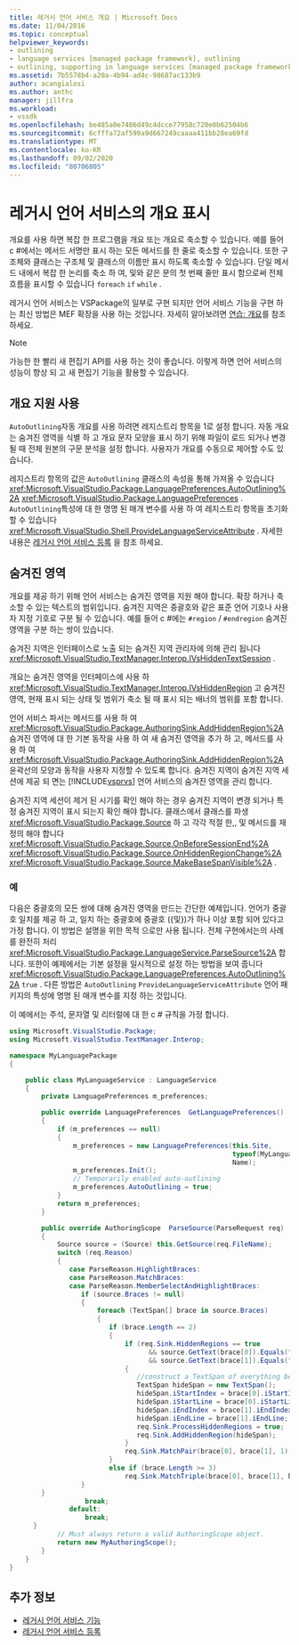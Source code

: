 ```yaml
---
title: 레거시 언어 서비스 개요 | Microsoft Docs
ms.date: 11/04/2016
ms.topic: conceptual
helpviewer_keywords:
- outlining
- language services [managed package framework], outlining
- outlining, supporting in language services [managed package framework]
ms.assetid: 7b5578b4-a20a-4b94-ad4c-98687ac133b9
author: acangialosi
ms.author: anthc
manager: jillfra
ms.workload:
- vssdk
ms.openlocfilehash: be485a0e7406d49c4dcce77958c720e0b62504b6
ms.sourcegitcommit: 6cfffa72af599a9d667249caaaa411bb28ea69fd
ms.translationtype: MT
ms.contentlocale: ko-KR
ms.lasthandoff: 09/02/2020
ms.locfileid: "80706805"
---
```

# <a name="outlining-in-a-legacy-language-service"></a>레거시 언어 서비스의 개요 표시
개요를 사용 하면 복잡 한 프로그램을 개요 또는 개요로 축소할 수 있습니다. 예를 들어 c #에서는 메서드 서명만 표시 하는 모든 메서드를 한 줄로 축소할 수 있습니다. 또한 구조체와 클래스는 구조체 및 클래스의 이름만 표시 하도록 축소할 수 있습니다. 단일 메서드 내에서 복잡 한 논리를 축소 하 여, 및와 같은 문의 첫 번째 줄만 표시 함으로써 전체 흐름을 표시할 수 있습니다 `foreach` `if` `while` .

 레거시 언어 서비스는 VSPackage의 일부로 구현 되지만 언어 서비스 기능을 구현 하는 최신 방법은 MEF 확장을 사용 하는 것입니다. 자세히 알아보려면 [연습: 개요](../../extensibility/walkthrough-outlining.md)를 참조 하세요.

> [!NOTE]
> 가능한 한 빨리 새 편집기 API를 사용 하는 것이 좋습니다. 이렇게 하면 언어 서비스의 성능이 향상 되 고 새 편집기 기능을 활용할 수 있습니다.

## <a name="enabling-support-for-outlining"></a>개요 지원 사용
 `AutoOutlining`자동 개요를 사용 하려면 레지스트리 항목을 1로 설정 합니다. 자동 개요는 숨겨진 영역을 식별 하 고 개요 문자 모양을 표시 하기 위해 파일이 로드 되거나 변경 될 때 전체 원본의 구문 분석을 설정 합니다. 사용자가 개요를 수동으로 제어할 수도 있습니다.

 레지스트리 항목의 값은 `AutoOutlining` 클래스의 속성을 통해 가져올 수 있습니다 <xref:Microsoft.VisualStudio.Package.LanguagePreferences.AutoOutlining%2A> <xref:Microsoft.VisualStudio.Package.LanguagePreferences> . `AutoOutlining`특성에 대 한 명명 된 매개 변수를 사용 하 여 레지스트리 항목을 초기화할 수 있습니다 <xref:Microsoft.VisualStudio.Shell.ProvideLanguageServiceAttribute> . 자세한 내용은 [레거시 언어 서비스 등록](../../extensibility/internals/registering-a-legacy-language-service1.md) 을 참조 하세요.

## <a name="the-hidden-region"></a>숨겨진 영역
 개요를 제공 하기 위해 언어 서비스는 숨겨진 영역을 지원 해야 합니다. 확장 하거나 축소할 수 있는 텍스트의 범위입니다. 숨겨진 지역은 중괄호와 같은 표준 언어 기호나 사용자 지정 기호로 구분 될 수 있습니다. 예를 들어 c #에는 `#region` / `#endregion` 숨겨진 영역을 구분 하는 쌍이 있습니다.

 숨겨진 지역은 인터페이스로 노출 되는 숨겨진 지역 관리자에 의해 관리 됩니다 <xref:Microsoft.VisualStudio.TextManager.Interop.IVsHiddenTextSession> .

 개요는 숨겨진 영역을 인터페이스에 사용 하 <xref:Microsoft.VisualStudio.TextManager.Interop.IVsHiddenRegion> 고 숨겨진 영역, 현재 표시 되는 상태 및 범위가 축소 될 때 표시 되는 배너의 범위를 포함 합니다.

 언어 서비스 파서는 메서드를 사용 하 여 <xref:Microsoft.VisualStudio.Package.AuthoringSink.AddHiddenRegion%2A> 숨겨진 영역에 대 한 기본 동작을 사용 하 여 새 숨겨진 영역을 추가 하 고, 메서드를 사용 하 여 <xref:Microsoft.VisualStudio.Package.AuthoringSink.AddHiddenRegion%2A> 윤곽선의 모양과 동작을 사용자 지정할 수 있도록 합니다. 숨겨진 지역이 숨겨진 지역 세션에 제공 되 면는 [!INCLUDE[vsprvs](../../code-quality/includes/vsprvs_md.md)] 언어 서비스의 숨겨진 영역을 관리 합니다.

 숨겨진 지역 세션이 제거 된 시기를 확인 해야 하는 경우 숨겨진 지역이 변경 되거나 특정 숨겨진 지역이 표시 되는지 확인 해야 합니다. 클래스에서 클래스를 파생 <xref:Microsoft.VisualStudio.Package.Source> 하 고 각각 적절 한,, 및 메서드를 재정의 해야 합니다 <xref:Microsoft.VisualStudio.Package.Source.OnBeforeSessionEnd%2A> <xref:Microsoft.VisualStudio.Package.Source.OnHiddenRegionChange%2A> <xref:Microsoft.VisualStudio.Package.Source.MakeBaseSpanVisible%2A> .

### <a name="example"></a>예
 다음은 중괄호의 모든 쌍에 대해 숨겨진 영역을 만드는 간단한 예제입니다. 언어가 중괄호 일치를 제공 하 고, 일치 하는 중괄호에 중괄호 ({및})가 하나 이상 포함 되어 있다고 가정 합니다. 이 방법은 설명을 위한 목적 으로만 사용 됩니다. 전체 구현에서는의 사례를 완전히 처리 <xref:Microsoft.VisualStudio.Package.LanguageService.ParseSource%2A> 합니다. 또한이 예제에서는 기본 설정을 일시적으로 설정 하는 방법을 보여 줍니다 <xref:Microsoft.VisualStudio.Package.LanguagePreferences.AutoOutlining%2A> `true` . 다른 방법은 `AutoOutlining` `ProvideLanguageServiceAttribute` 언어 패키지의 특성에 명명 된 매개 변수를 지정 하는 것입니다.

 이 예에서는 주석, 문자열 및 리터럴에 대 한 c # 규칙을 가정 합니다.

```csharp
using Microsoft.VisualStudio.Package;
using Microsoft.VisualStudio.TextManager.Interop;

namespace MyLanguagePackage
{

    public class MyLanguageService : LanguageService
    {
        private LanguagePreferences m_preferences;

        public override LanguagePreferences  GetLanguagePreferences()
        {
            if (m_preferences == null)
            {
                m_preferences = new LanguagePreferences(this.Site,
                                                        typeof(MyLanguageService).GUID,
                                                        Name);
                m_preferences.Init();
                // Temporarily enabled auto-outlining
                m_preferences.AutoOutlining = true;
            }
            return m_preferences;
        }

        public override AuthoringScope  ParseSource(ParseRequest req)
        {
            Source source = (Source) this.GetSource(req.FileName);
            switch (req.Reason)
            {
               case ParseReason.HighlightBraces:
               case ParseReason.MatchBraces:
               case ParseReason.MemberSelectAndHighlightBraces:
                  if (source.Braces != null)
                  {
                      foreach (TextSpan[] brace in source.Braces)
                      {
                         if (brace.Length == 2)
                         {
                             if (req.Sink.HiddenRegions == true
                                   && source.GetText(brace[0]).Equals("{")
                                   && source.GetText(brace[1]).Equals("}"))
                             {
                                //construct a TextSpan of everything between the braces
                                TextSpan hideSpan = new TextSpan();
                                hideSpan.iStartIndex = brace[0].iStartIndex;
                                hideSpan.iStartLine = brace[0].iStartLine;
                                hideSpan.iEndIndex = brace[1].iEndIndex;
                                hideSpan.iEndLine = brace[1].iEndLine;
                                req.Sink.ProcessHiddenRegions = true;
                                req.Sink.AddHiddenRegion(hideSpan);
                             }
                             req.Sink.MatchPair(brace[0], brace[1], 1);
                         }
                         else if (brace.Length >= 3)
                             req.Sink.MatchTriple(brace[0], brace[1], brace[2], 1);
                  }
        }
                   break;
               default:
                   break;
      }
            // Must always return a valid AuthoringScope object.
            return new MyAuthoringScope();
        }
    }
}
```

## <a name="see-also"></a>추가 정보
- [레거시 언어 서비스 기능](../../extensibility/internals/legacy-language-service-features1.md)
- [레거시 언어 서비스 등록](../../extensibility/internals/registering-a-legacy-language-service1.md)
